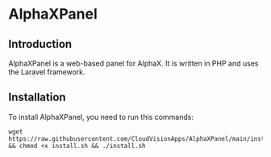 # AlphaXPanel

## Introduction
AlphaXPanel is a web-based panel for AlphaX. It is written in PHP and uses the Laravel framework.

## Installation
To install AlphaXPanel, you need to run this commands:
```
wget https://raw.githubusercontent.com/CloudVisionApps/AlphaXPanel/main/installers/install.sh && chmod +x install.sh && ./install.sh
```
